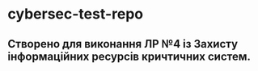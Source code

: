 # cybersec-test-repo
## Створено для виконання ЛР №4 із Захисту інформаційних ресурсів кричтичних систем.
